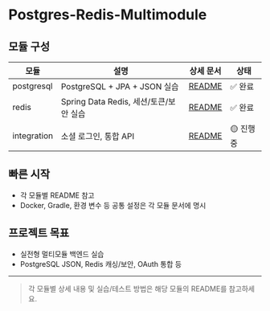 # Postgres-Redis-Multimodule

## 모듈 구성

| 모듈         | 설명                                 | 상세 문서                | 상태   |
|--------------|--------------------------------------|-------------------------|------|
| postgresql   | PostgreSQL + JPA + JSON 실습         | [README](postgresql/README.md) | ✅ 완료 |
| redis        | Spring Data Redis, 세션/토큰/보안 실습 | [README](redis/README.md)      | ✅ 완료 |
| integration  | 소셜 로그인, 통합 API                | [README](integration/README.md) | 🟡 진행중 |

## 빠른 시작

- 각 모듈별 README 참고
- Docker, Gradle, 환경 변수 등 공통 설정은 각 모듈 문서에 명시

## 프로젝트 목표

- 실전형 멀티모듈 백엔드 실습
- PostgreSQL JSON, Redis 캐싱/보안, OAuth 통합 등

---

> 각 모듈별 상세 내용 및 실습/테스트 방법은 해당 모듈의 README를 참고하세요.